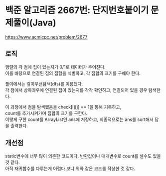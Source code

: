 # 백준 알고리즘 2667번: 단지번호붙이기 문제풀이(Java)

<a>https://www.acmicpc.net/problem/2677</a>

## 로직

행렬의 각 점에 집이 있는지가 0/1로 데이터가 주어진다.  
이를 바탕으로 연결된 집의 집합을 식별하고, 각 집합의 크기를 구해야 한다.

풀이에서는 깊이우선탐색(dfs)를 이용했다.  
각 점에서 상하좌우에 연결된 집이 있는지를 각각 확인하고, 연결되어 있을 경우 탐색한다.

이 과정에서 점을 탐색했음을 check[i][j] == 1을 통해 기록하고,  
count를 추가시켜가며 집합의 크기를 구한다.  
이렇게 구한 count를 ArrayList인 ans에 저장하고, 최종적으로는 ans를 sort해서 답을 출력한다.

## 개선점

static변수에 너무 많이 의존한 코드이다. 반환값이나 매개변수로 count를 셀수도 있을 것 같다.  
아직 재귀함수를 다루는게 어렵다 보니 위와 같은 코드를 작성한 것 같다.
